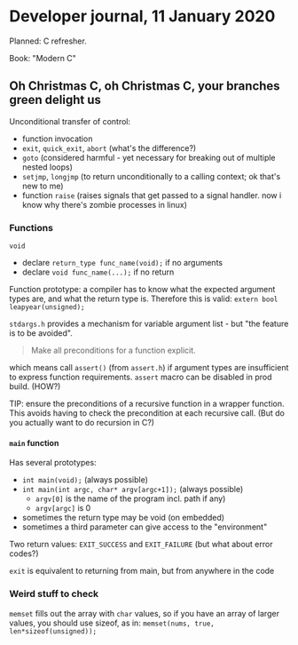 # Developer journal, 11 January 2020

Planned: C refresher.

Book: "Modern C"

## Oh Christmas C, oh Christmas C, your branches green delight us

Unconditional transfer of control:

- function invocation
- `exit`, `quick_exit`, `abort` (what's the difference?)
- `goto` (considered harmful - yet necessary for breaking out of multiple nested loops)
- `setjmp`, `longjmp` (to return unconditionally to a calling context; ok that's new to me)
- function `raise` (raises signals that get passed to a signal handler. now i know why there's zombie processes in linux)

### Functions

`void`

- declare `return_type func_name(void);` if no arguments
- declare `void func_name(...);` if no return

Function prototype: a compiler has to know what the expected argument types are, and what the return type is.
Therefore this is valid: `extern bool leapyear(unsigned);` 

`stdargs.h` provides a mechanism for variable argument list - but "the feature is to be avoided".

> Make all preconditions for a function explicit.

which means call `assert()` (from `assert.h`) if argument types are insufficient to express function requirements.
`assert` macro can be disabled in prod build. (HOW?)

TIP: ensure the preconditions of a recursive function in a wrapper function. This avoids having to check the
precondition at each recursive call. (But do you actually want to do recursion in C?)

#### `main` function

Has several prototypes:

- `int main(void);` (always possible)
- `int main(int argc, char* argv[argc+1]);` (always possible)
    - `argv[0]` is the name of the program incl. path if any)
    - `argv[argc]` is 0
- sometimes the return type may be void (on embedded)
- sometimes a third parameter can give access to the "environment"

Two return values: `EXIT_SUCCESS` and `EXIT_FAILURE` (but what about error codes?)

`exit` is equivalent to returning from main, but from anywhere in the code

### Weird stuff to check

`memset` fills out the array with `char` values, so if you have an array of larger values,
you should use sizeof, as in: `memset(nums, true, len*sizeof(unsigned));`

